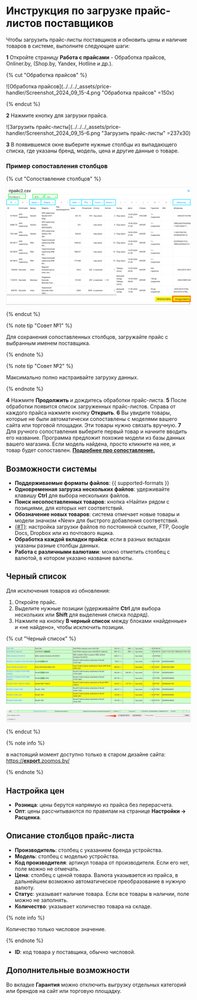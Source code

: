 # Инструкция по загрузке прайс-листов поставщиков

Чтобы загрузить прайс-листы поставщиков и обновить цены и наличие товаров в системе, выполните следующие шаги:

**1** Откройте страницу **Работа с прайсами** - Обработка прайсов, Onliner.by, (Shop.by, Yandex, Hotline и др.).

{% cut "Обработка прайсов" %}

![Обработка прайсов](../../../_assets/price-handler/Screenshot_2024_09_15-4.png "Обработка прайсов" =150x)

{% endcut %}

**2** Нажмите кнопку для загрузки прайса.

![Загрузить прайс-листы](../../../_assets/price-handler/Screenshot_2024_09_15-6.png "Загрузить прайс-листы" =237x30)

**3** В появившемся окне выберите нужные столбцы из выпадающего списка, где указаны бренд, модель, цена и другие данные о товаре.

### Пример сопоставления столбцов

{% cut "Сопоставление столбцов" %}

![Сопоставление столбцов в прайсе][image2]

{% endcut %}

{% note tip "Совет №1" %}

Для сохранения сопоставленных столбцов, загружайте прайс с выбранным именем поставщика.

{% endnote %}

{% note tip "Совет №2" %}

Максимально полно настраивайте загрузку данных.

{% endnote %}

**4** Нажмите **Продолжить** и дождитесь обработки прайс-листа.
**5** После обработки появится список загруженных прайс-листов. Справа от каждого прайса нажмите кнопку **Открыть**.
**6** Вы увидите товары, которые не были автоматически сопоставлены с моделями вашего сайта или торговой площадки. Эти товары нужно связать вручную.
**7** Для ручного сопоставления выберите первый товар и начните вводить его название. Программа предложит похожие модели из базы данных вашего магазина. Если модель найдена, просто кликните на нее, и товар будет сопоставлен.  [**Подробнее про сопоставление.**](../../mapping/mapping-instruction-file.md)

## Возможности системы

* **Поддерживаемые форматы файлов**:  {{ supported-formats }}
* **Одновременная загрузка нескольких файлов**: удерживайте клавишу **Ctrl** для выбора нескольких файлов.
* **Поиск несопоставленных товаров**: кнопка «Найти» рядом с позициями, для которых нет соответствий.
* **Обозначение новых товаров**: система отмечает новые товары и модели значком «New» для быстрого добавления соответствий.
* [{#T}](./price-handler-auto.md): настройка загрузки файлов по постоянной ссылке, FTP, Google Docs, Dropbox или из почтового ящика.
* **Обработка каждой вкладки прайса**: если в разных вкладках указаны разные столбцы данных.
* **Работа с различными валютами**: можно отметить столбец с валютой, в котором указано название валюты.

## Черный список

Для исключения товаров из обновления:

1. Откройте прайс.
2. Выделите нужные позиции (удерживайте **Ctrl** для выбора нескольких или **Shift** для выделения списка подряд).
3. Нажмите на кнопку **В черный список** между блоками «найденные» и «не найдено», чтобы исключить позиции.

{% cut "Черный список" %}

![Черный список выбор][image3]

![Черный список добавить][image4]

{% endcut %}

{% note info %}

в настоящий момент доступно только в старом дизайне сайта: [https://**export**.zoomos.by/](https://export.zoomos.by/)

{% endnote %}

## Настройка цен

* **Розница**: цены берутся напрямую из прайса без перерасчета.
* **Опт**: цены рассчитываются по правилам на странице **Настройки → Расценка**.

## Описание столбцов прайс-листа

* **Производитель**: столбец с указанием бренда устройства.
* **Модель**: столбец с моделью устройства.
* **Код производителя**: артикул товара от производителя. Если его нет, поле можно не отмечать.
* **Цена**: столбец с ценой товара. Валюта указывается из прайса, в дальнейшем возможно автоматическое преобразование в нужную валюту.
* **Статус**: указывает наличие товара. Если все товары в наличии, поле можно не заполнять.
* **Количество**: указывает количество товара на складе.

{% note info %}

Количество только числовое значение.

{% endnote %}

* **ID**: код товара у поставщика, обычно числовой.

## Дополнительные возможности

Во вкладке **Гарантия** можно отключить выгрузку отдельных категорий или брендов на сайт или торговую площадку.



[image1]: ../../../_assets/price-handler/Screenshot_2024_09_15-4.png
[image2]: ../../../_assets/price-handler/Screenshot_2024_09_15-7.png
[image3]: ../../../_assets/price-handler/Screenshot_2024_09_15-8.png
[image4]: ../../../_assets/price-handler/Screenshot_2024_09_15-10.png